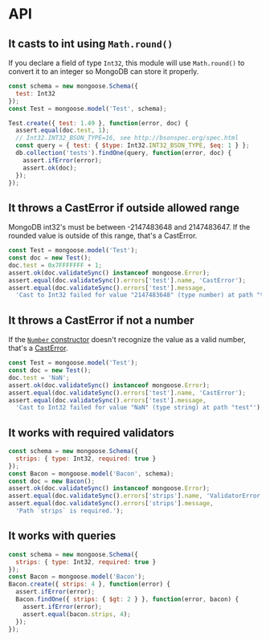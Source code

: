 # API

## It casts to int using `Math.round()`


If you declare a field of type `Int32`, this module will use
`Math.round()` to convert it to an integer so MongoDB can store it
properly.


```javascript
const schema = new mongoose.Schema({
  test: Int32
});
const Test = mongoose.model('Test', schema);

Test.create({ test: 1.49 }, function(error, doc) {
  assert.equal(doc.test, 1);
  // Int32.INT32_BSON_TYPE=16, see http://bsonspec.org/spec.html
  const query = { test: { $type: Int32.INT32_BSON_TYPE, $eq: 1 } };
  db.collection('tests').findOne(query, function(error, doc) {
    assert.ifError(error);
    assert.ok(doc);
  });
});
```

## It throws a CastError if outside allowed range


MongoDB int32's must be between -2147483648 and 2147483647. If the
rounded value is outside of this range, that's a CastError.


```javascript
const Test = mongoose.model('Test');
const doc = new Test();
doc.test = 0x7FFFFFFF + 1;
assert.ok(doc.validateSync() instanceof mongoose.Error);
assert.equal(doc.validateSync().errors['test'].name, 'CastError');
assert.equal(doc.validateSync().errors['test'].message,
  'Cast to Int32 failed for value "2147483648" (type number) at path "test"');
```

## It throws a CastError if not a number


If the [`Number` constructor](https://developer.mozilla.org/en-US/docs/Web/JavaScript/Reference/Global_Objects/Number)
doesn't recognize the value as a valid number, that's a
[CastError](http://mongoosejs.com/docs/api.html#error-js).


```javascript
const Test = mongoose.model('Test');
const doc = new Test();
doc.test = 'NaN';
assert.ok(doc.validateSync() instanceof mongoose.Error);
assert.equal(doc.validateSync().errors['test'].name, 'CastError');
assert.equal(doc.validateSync().errors['test'].message,
  'Cast to Int32 failed for value "NaN" (type string) at path "test"');
```

## It works with required validators

```javascript
const schema = new mongoose.Schema({
  strips: { type: Int32, required: true }
});
const Bacon = mongoose.model('Bacon', schema);
const doc = new Bacon();
assert.ok(doc.validateSync() instanceof mongoose.Error);
assert.equal(doc.validateSync().errors['strips'].name, 'ValidatorError');
assert.equal(doc.validateSync().errors['strips'].message,
  'Path `strips` is required.');
```

## It works with queries

```javascript
const schema = new mongoose.Schema({
  strips: { type: Int32, required: true }
});
const Bacon = mongoose.model('Bacon');
Bacon.create({ strips: 4 }, function(error) {
  assert.ifError(error);
  Bacon.findOne({ strips: { $gt: 2 } }, function(error, bacon) {
    assert.ifError(error);
    assert.equal(bacon.strips, 4);
  });
});
```